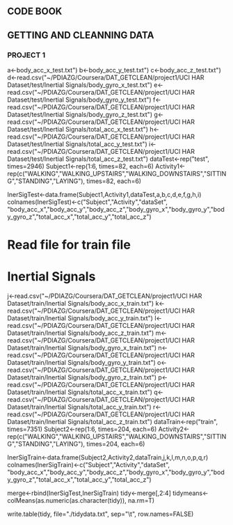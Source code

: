## CODE BOOK
##   GETTING AND CLEANNING DATA
###    PROJECT 1


a<-body_acc_x_test.txt")
b<-body_acc_y_test.txt")
c<-body_acc_z_test.txt")
d<-read.csv("~/PDIAZG/Coursera/DAT_GETCLEAN/project1/UCI HAR Dataset/test/Inertial Signals/body_gyro_x_test.txt")
e<-read.csv("~/PDIAZG/Coursera/DAT_GETCLEAN/project1/UCI HAR Dataset/test/Inertial Signals/body_gyro_y_test.txt")
f<-read.csv("~/PDIAZG/Coursera/DAT_GETCLEAN/project1/UCI HAR Dataset/test/Inertial Signals/body_gyro_z_test.txt")
g<-read.csv("~/PDIAZG/Coursera/DAT_GETCLEAN/project1/UCI HAR Dataset/test/Inertial Signals/total_acc_x_test.txt")
h<-read.csv("~/PDIAZG/Coursera/DAT_GETCLEAN/project1/UCI HAR Dataset/test/Inertial Signals/total_acc_y_test.txt")
i<-read.csv("~/PDIAZG/Coursera/DAT_GETCLEAN/project1/UCI HAR Dataset/test/Inertial Signals/total_acc_z_test.txt")
dataTest<-rep("test", times=2946)
Subject1<-rep(1:6, times=82, each=6)
Activity1<-rep(c("WALKING","WALKING_UPSTAIRS","WALKING_DOWNSTAIRS","SITTING","STANDING","LAYING"),
              times=82, each=6)

InerSigTest<-data.frame(Subject1,Activity1,dataTest,a,b,c,d,e,f,g,h,i)
colnames(InerSigTest)<-c("Subject","Activity","dataSet", "body_acc_x","body_acc_y","body_acc_z","body_gyro_x","body_gyro_y","body_gyro_z","total_acc_x","total_acc_y","total_acc_z")


# Read file for train file
# Inertial Signals

j<-read.csv("~/PDIAZG/Coursera/DAT_GETCLEAN/project1/UCI HAR Dataset/train/Inertial Signals/body_acc_x_train.txt")
k<-read.csv("~/PDIAZG/Coursera/DAT_GETCLEAN/project1/UCI HAR Dataset/train/Inertial Signals/body_acc_y_train.txt")
l<-read.csv("~/PDIAZG/Coursera/DAT_GETCLEAN/project1/UCI HAR Dataset/train/Inertial Signals/body_acc_z_train.txt")
m<-read.csv("~/PDIAZG/Coursera/DAT_GETCLEAN/project1/UCI HAR Dataset/train/Inertial Signals/body_gyro_x_train.txt")
n<-read.csv("~/PDIAZG/Coursera/DAT_GETCLEAN/project1/UCI HAR Dataset/train/Inertial Signals/body_gyro_y_train.txt")
o<-read.csv("~/PDIAZG/Coursera/DAT_GETCLEAN/project1/UCI HAR Dataset/train/Inertial Signals/body_gyro_z_train.txt")
p<-read.csv("~/PDIAZG/Coursera/DAT_GETCLEAN/project1/UCI HAR Dataset/train/Inertial Signals/total_acc_x_train.txt")
q<-read.csv("~/PDIAZG/Coursera/DAT_GETCLEAN/project1/UCI HAR Dataset/train/Inertial Signals/total_acc_y_train.txt")
r<-read.csv("~/PDIAZG/Coursera/DAT_GETCLEAN/project1/UCI HAR Dataset/train/Inertial Signals/total_acc_z_train.txt")
dataTrain<-rep("train", times=7351)
Subject2<-rep(1:6, times=204, each=6)
Activity2<-rep(c("WALKING","WALKING_UPSTAIRS","WALKING_DOWNSTAIRS","SITTING","STANDING","LAYING"),
               times=204, each=6)

InerSigTrain<-data.frame(Subject2,Activity2,dataTrain,j,k,l,m,n,o,p,q,r)
colnames(InerSigTrain)<-c("Subject","Activity","dataSet", "body_acc_x","body_acc_y","body_acc_z","body_gyro_x","body_gyro_y","body_gyro_z","total_acc_x","total_acc_y","total_acc_z")

merge<-rbind(InerSigTest,InerSigTrain)
tidy<-merge[,2:4]
tidymeans<-colMeans(as.numeric(as.character(tidy)), na.rm=T)

write.table(tidy, file="./tidydata.txt", sep="\t", row.names=FALSE)
